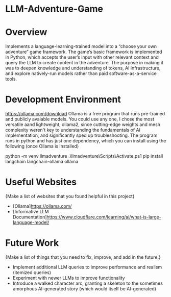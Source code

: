 # LLM-Adventure-Game

# Overview

Implements a language-learning-trained model into a “choose your own adventure” game framework. The game’s basic framework is implemented in Python, which accepts the user’s input with other relevant context and query the LLM to create content in the adventure. The purpose in making it was to deepen knowledge and understanding of tokens, AI infrastructure, and explore natively-run models rather than paid software-as-a-service tools.

# Development Environment
https://ollama.com/download
Ollama is a free program that runs pre-trained and publicly avaiable models. You could use any one, I chose the most versatile aand lightweight, ollama2, since cutting-edge weights and mesh complexity weren't key to understanding the fundamentals of AI implementation, and significantly sped up troubleshooting. The program runs in python and has just one dependency, which you can install using the following (once Ollama is installed)

python -m venv llmadventure
.\llmadventure\Scripts\Activate.ps1 
pip install langchain langchain-ollama ollama 

# Useful Websites

{Make a list of websites that you found helpful in this project}
* [Ollama]https://ollama.com/
* [Informative LLM Documentation]https://www.cloudflare.com/learning/ai/what-is-large-language-model/

# Future Work

{Make a list of things that you need to fix, improve, and add in the future.}
* Implement additional LLM queries to improve performance and realism (itemized queries)
* Experiment with newer LLMs to improve functionality
* Introduce a walked character arc, granting a skeleton to the sometimes amorphous AI-generated story (which would itself be AI-generated)

